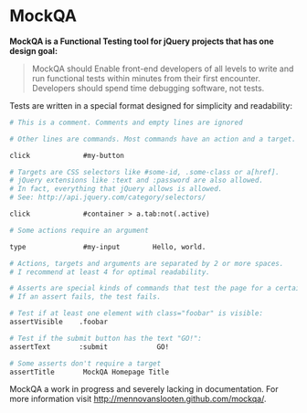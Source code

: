 # MockQA

**MockQA is a Functional Testing tool for jQuery projects that has one design goal:**

> MockQA should Enable front-end developers of all levels to write and run functional tests within minutes from their first encounter. Developers should spend time debugging software, not tests.

Tests are written in a special format designed for simplicity and readability:

```apache
# This is a comment. Comments and empty lines are ignored

# Other lines are commands. Most commands have an action and a target.

click             #my-button

# Targets are CSS selectors like #some-id, .some-class or a[href]. 
# jQuery extensions like :text and :password are also allowed.
# In fact, everything that jQuery allows is allowed. 
# See: http://api.jquery.com/category/selectors/

click             #container > a.tab:not(.active)

# Some actions require an argument

type              #my-input        Hello, world.

# Actions, targets and arguments are separated by 2 or more spaces. 
# I recommend at least 4 for optimal readability.

# Asserts are special kinds of commands that test the page for a certain condition.
# If an assert fails, the test fails. 

# Test if at least one element with class="foobar" is visible:
assertVisible    .foobar

# Test if the submit button has the text "GO!":
assertText       :submit            GO!

# Some asserts don't require a target
assertTitle       MockQA Homepage Title
```
 
MockQA a work in progress and severely lacking in documentation. For more information visit http://mennovanslooten.github.com/mockqa/.

